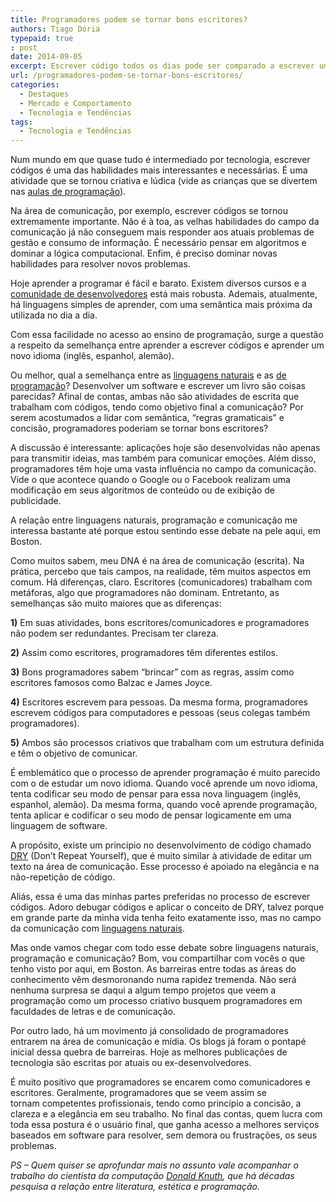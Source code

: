 ```yaml
---
title: Programadores podem se tornar bons escritores?
authors: Tiago Dória
typepaid: true
: post
date: 2014-09-05
excerpt: Escrever código todos os dias pode ser comparado a escrever um livro?
url: /programadores-podem-se-tornar-bons-escritores/
categories:
  - Destaques
  - Mercado e Comportamento
  - Tecnologia e Tendências
tags:
  - Tecnologia e Tendências
---
```

Num mundo em que quase tudo é intermediado por tecnologia, escrever códigos é uma das habilidades mais interessantes e necessárias. É uma atividade que se tornou criativa e lúdica (vide as crianças que se divertem nas [aulas de programação][1]).

Na área de comunicação, por exemplo, escrever códigos se tornou extremamente importante. Não é à toa, as velhas habilidades do campo da comunicação já não conseguem mais responder aos atuais problemas de gestão e consumo de informação. É necessário pensar em algoritmos e dominar a lógica computacional. Enfim, é preciso dominar novas habilidades para resolver novos problemas.

Hoje aprender a programar é fácil e barato. Existem diversos cursos e a [comunidade de desenvolvedores][2] está mais robusta. Ademais, atualmente, há linguagens simples de aprender, com uma semântica mais próxima da utilizada no dia a dia.

Com essa facilidade no acesso ao ensino de programação, surge a questão a respeito da semelhança entre aprender a escrever códigos e aprender um novo idioma (inglês, espanhol, alemão).

Ou melhor, qual a semelhança entre as <a href="http://pt.wikipedia.org/wiki/L%C3%ADngua_natural" target="_blank">linguagens naturais</a> e as <a href="http://pt.wikipedia.org/wiki/Lingu%C3%ADstica_computacional" target="_blank">de programação</a>? Desenvolver um software e escrever um livro são coisas parecidas? Afinal de contas, ambas não são atividades de escrita que trabalham com códigos, tendo como objetivo final a comunicação? Por serem acostumados a lidar com semântica, “regras gramaticais” e concisão, programadores poderiam se tornar bons escritores?

A discussão é interessante: aplicações hoje são desenvolvidas não apenas para transmitir ideias, mas também para comunicar emoções. Além disso, programadores têm hoje uma vasta influência no campo da comunicação. Vide o que acontece quando o Google ou o Facebook realizam uma modificação em seus algoritmos de conteúdo ou de exibição de publicidade.

A relação entre linguagens naturais, programação e comunicação me interessa bastante até porque estou sentindo esse debate na pele aqui, em Boston.

Como muitos sabem, meu DNA é na área de comunicação (escrita). Na prática, percebo que tais campos, na realidade, têm muitos aspectos em comum. Há diferenças, claro. Escritores (comunicadores) trabalham com metáforas, algo que programadores não dominam. Entretanto, as semelhanças são muito maiores que as diferenças:

**1)** Em suas atividades, bons escritores/comunicadores e programadores não podem ser redundantes. Precisam ter clareza.
  
**2)** Assim como escritores, programadores têm diferentes estilos.
  
**3)** Bons programadores sabem “brincar” com as regras, assim como escritores famosos como Balzac e James Joyce.
  
**4)** Escritores escrevem para pessoas. Da mesma forma, programadores escrevem códigos para computadores e pessoas (seus colegas também programadores).
  
**5)** Ambos são processos criativos que trabalham com um estrutura definida e têm o objetivo de comunicar.

É emblemático que o processo de aprender programação é muito parecido com o de estudar um novo idioma. Quando você aprende um novo idioma, tenta codificar seu modo de pensar para essa nova linguagem (inglês, espanhol, alemão). Da mesma forma, quando você aprende programação, tenta aplicar e codificar o seu modo de pensar logicamente em uma linguagem de software.

A propósito, existe um princípio no desenvolvimento de código chamado [DRY][3] (Don&#8217;t Repeat Yourself), que é muito similar à atividade de editar um texto na área de comunicação. Esse processo é apoiado na elegância e na não-repetição de código.

Aliás, essa é uma das minhas partes preferidas no processo de escrever códigos. Adoro debugar códigos e aplicar o conceito de DRY, talvez porque em grande parte da minha vida tenha feito exatamente isso, mas no campo da comunicação com <a href="http://pt.wikipedia.org/wiki/L%C3%ADngua_natural" target="_blank">linguagens naturais</a>.

Mas onde vamos chegar com todo esse debate sobre linguagens naturais, programação e comunicação? Bom, vou compartilhar com vocês o que tenho visto por aqui, em Boston. As barreiras entre todas as áreas do conhecimento vêm desmoronando numa rapidez tremenda. Não será nenhuma surpresa se daqui a algum tempo projetos que veem a programação como um processo criativo busquem programadores em faculdades de letras e de comunicação.

Por outro lado, há um movimento já consolidado de programadores entrarem na área de comunicação e mídia. Os blogs já foram o pontapé inicial dessa quebra de barreiras. Hoje as melhores publicações de tecnologia são escritas por atuais ou ex-desenvolvedores.

É muito positivo que programadores se encarem como comunicadores e escritores. Geralmente, programadores que se veem assim se tornam competentes profissionais, tendo como princípio a concisão, a clareza e a elegância em seu trabalho. No final das contas, quem lucra com toda essa postura é o usuário final, que ganha acesso a melhores serviços baseados em software para resolver, sem demora ou frustrações, os seus problemas.

_PS &#8211; Quem quiser se aprofundar mais no assunto vale acompanhar o trabalho do cientista da computação <a href="http://www-cs-faculty.stanford.edu/~uno/" target="_blank">Donald Knuth</a>, que há décadas pesquisa a relação entre literatura, estética e programação._

 [1]: https://www.youtube.com/watch?v=Ok6LbV6bqaE
 [2]: http://github.com
 [3]: http://tableless.com.br/?s=DRY